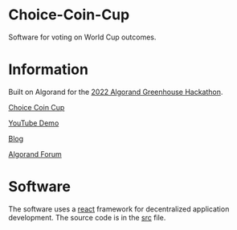 # Choice-Coin-Cup
Software for voting on World Cup outcomes. 

# Information
Built on Algorand for the [2022 Algorand Greenhouse Hackathon](https://github.com/algorandfoundation/grow-algorand/issues/191).

[Choice Coin Cup](https://www.choiceinferno.com/)

[YouTube Demo](https://www.youtube.com/watch?v=3kMrobt61mM)

[Blog](https://medium.com/@ChoiceCoin/choice-coin-cup-bdb9ea415bb)

[Algorand Forum](https://forum.algorand.org/t/choice-coin-cup/8077)

# Software

The software uses a [react](https://reactjs.org/) framework for decentralized application development. The source code is in the [src](https://github.com/Bhaney44/Choice-Coin-Cup/tree/main/src) file.
